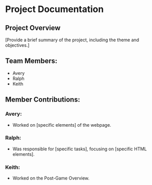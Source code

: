 # Project Documentation

## Project Overview

[Provide a brief summary of the project, including the theme and objectives.]

## Team Members:

- Avery
- Ralph
- Keith

## Member Contributions:

### Avery:

- Worked on [specific elements] of the webpage.

### Ralph:

- Was responsible for [specific tasks], focusing on [specific HTML elements].

### Keith:

- Worked on the Post-Game Overview.

